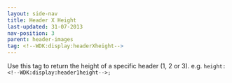 ```yaml
---
layout: side-nav
title: Header X Height
last-updated: 31-07-2013
nav-position: 3
parent: header-images
tag: <!--WDK:display:headerXheight-->
---
```


Use this tag to return the height of a specific header (1, 2 or 3). e.g. `height: <!--WDK:display:header1height-->;`
